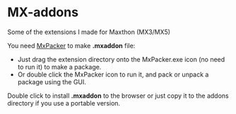 # MX-addons
Some of the extensions I made for Maxthon (MX3/MX5)

You need [MxPacker](https://forum.maxthon.com/index.php?/topic/15294-sdk-maxthon-extension-development-guide-package-tool-20150521/) to make **.mxaddon** file:
* Just drag the extension directory onto the MxPacker.exe icon (no need to run it) to make a package.
* Or double click the MxPacker icon to run it, and pack or unpack a package using the GUI.

Double click to install **.mxaddon** to the browser or just copy it to the addons directory if you use a portable version.
